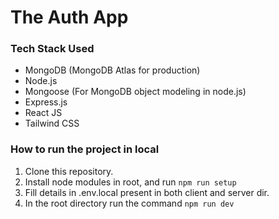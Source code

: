 # The Auth App

### Tech Stack Used

- MongoDB (MongoDB Atlas for production)
- Node.js
- Mongoose (For MongoDB object modeling in node.js)
- Express.js
- React JS
- Tailwind CSS

### How to run the project in local

1. Clone this repository.
2. Install node modules in root, and run `npm run setup`
3. Fill details in .env.local present in both client and server dir.
4. In the root directory run the command `npm run dev`
